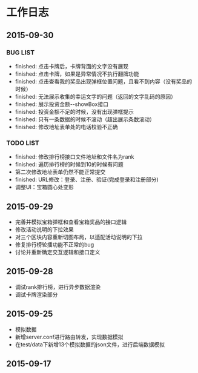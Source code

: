 # 工作日志

## 2015-09-30

### BUG LIST

- finished: 点击卡牌后，卡牌背面的文字没有展现
- finished: 点击卡牌，如果是异常情况不执行翻牌功能
- finished: 点击查看我的奖品出现弹框位置问题，且看不到内容（没有奖品的时候）
- finished: 无法展示收集的幸运文字的问题（返回的文字乱码的原因）
- finished: 展示投资金额--showBox接口
- finished: 投资金额不足的时候，没有出现弹框提示
- finished: 只有一条数据的时候不滚动（超出展示条数滚动）
- finished: 修改地址表单处的电话校验不正确

### TODO LIST

- finished: 修改排行榜接口文件地址和文件名为rank
- finished: 遍历排行榜的时候到10的时候有问题
- 第二次修改地址表单仍然不能正常提交
- finished: URL修改：登录、注册、验证(完成登录和注册部分)
- 调整UI：宝箱圆心处变形

## 2015-09-29

- 完善并模拟宝箱弹框和查看宝箱奖品的接口逻辑
- 修改活动说明的下拉效果
- 对三个区块内容重新切图布局，以适配活动说明的下拉
- 修复排行榜轮播功能不正常的bug
- 讨论并重新确定交互逻辑和接口定义

## 2015-09-28

- 调试rank排行榜，进行异步数据渲染
- 调试卡牌渲染部分

## 2015-09-25

- 模拟数据
- 新增server.conf进行路由转发，实现数据模拟
- 在test/data下新增13个模拟数据的json文件，进行后端数据模拟

## 2015-09-17
